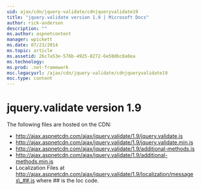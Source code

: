 ```yaml
---
uid: ajax/cdn/jquery-validate/cdnjqueryvalidate19
title: "jquery.validate version 1.9 | Microsoft Docs"
author: rick-anderson
description: ""
ms.author: aspnetcontent
manager: wpickett
ms.date: 07/23/2014
ms.topic: article
ms.assetid: 26c7a53e-576b-4925-8272-6e58dbc8a0ea
ms.technology: 
ms.prod: .net-framework
msc.legacyurl: /ajax/cdn/jquery-validate/cdnjqueryvalidate19
msc.type: content
---
```

jquery.validate version 1.9
====================
The following files are hosted on the CDN:

- http://ajax.aspnetcdn.com/ajax/jquery.validate/1.9/jquery.validate.js
- http://ajax.aspnetcdn.com/ajax/jquery.validate/1.9/jquery.validate.min.js
- http://ajax.aspnetcdn.com/ajax/jquery.validate/1.9/additional-methods.js
- http://ajax.aspnetcdn.com/ajax/jquery.validate/1.9/additional-methods.min.js
- Localization Files at http://ajax.aspnetcdn.com/ajax/jquery.validate/1.9/localization/messages\_##.js where ## is the loc code.